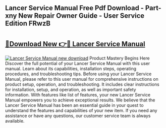 ## Lancer Service Manual Free Pdf Download - Part-xny New Repair Owner Guide - User Service Edition FRwzB

# <h2><a href="http://bc47521.oget.top/?id=Lancer+Service+Manual">🔗Download New 👉🔴 Lancer Service Manual</a></h2>

[![Lancer Service Manual new download](https://i.imgur.com/5g1atiW.png)](http://bc47521.oget.top/?id=Lancer+Service+Manual)
Product Mastery Begins Here Discover the full potential of your Lancer Service Manual with this user manual. Learn about its capabilities, installation steps, operating procedures, and troubleshooting tips. Before using your Lancer Service Manual, please refer to this user manual for comprehensive instructions on product setup, operation, and troubleshooting. It includes clear instructions for installation, setup, and operation, as well as important safety information. With features like list of features, your new Lancer Service Manual empowers you to achieve exceptional results. We believe that the Lancer Service Manual has been an essential guide in your quest to understand the features and capabilities of your new item. If you need any assistance or have any questions, our customer service team is always available.
